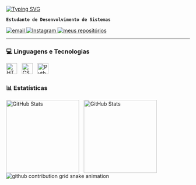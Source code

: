 [![Typing SVG](https://readme-typing-svg.demolab.com?font=Fira+Code&pause=1000&color=F747DC&width=435&lines=%E2%9C%A7++Manuela+Mari++++)](https://git.io/typing-svg)

**`Estudante de Desenvolvimento de Sistemas`**

<p align="left">
    <a href="https://mail.google.com/mail/u/0/?tab=rm&ogbl#inbox">
        <img 
            alt="email" 
            title="Contate-me" 
            src="https://custom-icon-badges.demolab.com/badge/-sophia.ap.bbedandi@gmail.com-FF9CCE?style=for-the-badge&logo=mention&logoColor=black"
        />
    </a>
    <a href="https://www.instagram.com/sophi.bortoloto?igsh=MTUwYzV3YzkwN3J3Yw==">
        <img 
            alt="Instagram" 
            title="Instagram" 
            src="https://custom-icon-badges.demolab.com/badge/-instagram-ffb6dc?style=for-the-badge&logoColor=black&logo=instagram"
        />
    </a>
    <a href="https://github.com/ManuMariKato?tab=repositories">
        <img 
            alt="meus repositórios" 
            title="Repositórios de Sophia Bortoloto" 
            src="https://custom-icon-badges.demolab.com/badge/-My%20Repos-ffd4ea?style=for-the-badge&logoColor=black&logo=repo"
        />
    </a> 
</p>

---

### 💻 Linguagens e Tecnologias

<img 
    align="left" 
    alt="HTML"
    title="HTML" 
    width="30px" 
    style="padding-right: 10px;" 
    src="https://cdn.jsdelivr.net/gh/devicons/devicon@latest/icons/html5/html5-original.svg" 
/>
<img 
    align="left" 
    alt="CSS" 
    title="CSS"
    width="30px" 
    style="padding-right: 10px;" 
    src="https://cdn.jsdelivr.net/gh/devicons/devicon@latest/icons/css3/css3-original.svg" 
/>

<img 
    align="left" 
    alt="Python" 
    title="Python"
    width="30px" 
    style="padding-right: 10px;" 
    src="https://cdn.jsdelivr.net/gh/devicons/devicon@latest/icons/python/python-original.svg" 
/>

<br/>
<br/>

### 📊 Estatísticas

<p>
  <img 
    align="left" 
    alt="GitHub Stats" 
    height="200" 
    style="padding-right: 10px;" 
    src="https://github-readme-stats.vercel.app/api?username=Sophibortoloto&show_icons=true&theme=tokyonight&include_all_commits=true&locale=pt-br" 
  />

<img 
      align="left" 
      alt="GitHub Stats" 
      height="200" 
      src="https://github-readme-stats.vercel.app/api/top-langs/?username=Sophibortoloto&theme=tokyonight&layout=compact&custom_title=Tecnologias&langs_count=9" 
  />

</p>
<!--Cobrinha-->
<picture align="center">
  <source media="(prefers-color-scheme: dark)" srcset="https://raw.githubusercontent.com/Sophibortoloto/Sophibortoloto/output/github-contribution-grid-snake-dark.svg">
  <source media="(prefers-color-scheme: light)" srcset="https://raw.githubusercontent.com/Sophibortoloto/Sophibortoloto/output/github-contribution-grid-snake-dark.svg">
  <img align="center" alt="github contribution grid snake animation" src="https://raw.githubusercontent.com/Sophibortoloto/Sophibortoloto/output/github-contribution-grid-snake.svg">
</picture>
